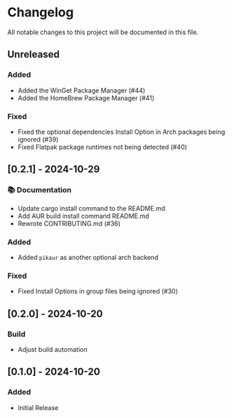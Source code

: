 # Changelog

All notable changes to this project will be documented in this file.

## Unreleased

### Added

- Added the WinGet Package Manager (#44)
- Added the HomeBrew Package Manager (#41)

### Fixed

- Fixed the optional dependencies Install Option in Arch packages being
  ignored (#39)
- Fixed Flatpak package runtimes not being detected (#40)

## [0.2.1] - 2024-10-29

### 📚 Documentation

- Update cargo install command to the README.md
- Add AUR build install command README.md
- Rewrote CONTRIBUTING.md (#36)

### Added

- Added `pikaur` as another optional arch backend

### Fixed

- Fixed Install Options in group files being ignored (#30)

## [0.2.0] - 2024-10-20

### Build

- Adjust build automation

## [0.1.0] - 2024-10-20

### Added

- Initial Release
